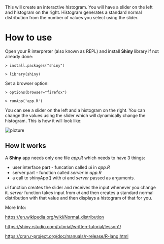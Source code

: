 This will create an interactive histogram. You will have a slider on the left and histogram on the right. 
Histogram generates a standard normal distribution from the number of values you select using the 
slider.

# How to use

Open your R interpreter (also known as REPL) and install **Shiny** library if not already done:

`> install.packages("shiny")`

`> library(shiny)`

Set a browser option: 

`> options(browser="firefox")`

`> runApp('app.R')`

You can see a slider on the left and a histogram on the right. You can change the values using the slider which will dynamically change the histogram. This is how it will look like:

![picture](https://i.postimg.cc/PryyCvWL/Screenshot-from-2020-10-18-12-30-33.png)



## How it works

A **Shiny** app needs only one file *app.R* which needs to have 3 things:
 - user interface part  - funcation called *ui* in *app.R*
 - server part  - function called *server* in *app.R*
 - a call to shinyApp() with *ui* and *server* passed as arguments.
 
 *ui* function creates the slider and  receives the input whenever you change it.
 *server* function takes input from *ui* and then creates a standard normal distribution 
 with that value and then displays a histogram of that for you. 


More Info:

https://en.wikipedia.org/wiki/Normal_distribution

https://shiny.rstudio.com/tutorial/written-tutorial/lesson1/

https://cran.r-project.org/doc/manuals/r-release/R-lang.html

